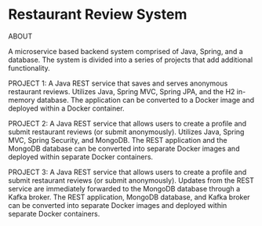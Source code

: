 # Restaurant Review System

ABOUT

A microservice based backend system comprised of Java, Spring, and a database. The system is divided into a series of projects
that add additional functionality.


PROJECT 1:
A Java REST service that saves and serves anonymous restaurant reviews. Utilizes Java, Spring MVC, Spring JPA, and the H2 in-memory database. The application
can be converted to a Docker image and deployed within a Docker container.

PROJECT 2:
A Java REST service that allows users to create a profile and submit restaurant reviews (or submit anonymously). Utilizes Java, Spring MVC, Spring Security, and MongoDB. The REST application and the MongoDB database can be converted into separate Docker images and deployed within separate Docker containers.

PROJECT 3:
A Java REST service that allows users to create a profile and submit restaurant reviews (or submit anonymously). Updates from the REST service are immediately forwarded 
to the MongoDB database through a Kafka broker. The REST application, MongoDB database, and Kafka broker can be converted into separate Docker images and deployed within separate Docker containers.
